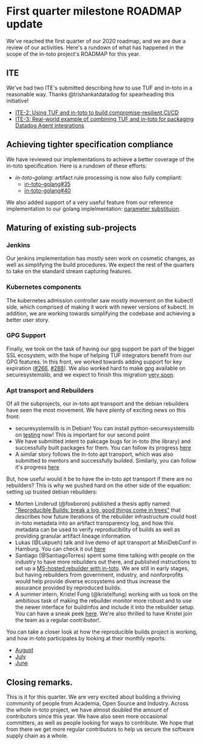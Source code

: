 # First quarter milestone ROADMAP update

We've reached the first quarter of our 2020 roadmap, and we are due a review of
our activities. Here's a rundown of what has happened in the scope of the
in-toto project's ROADMAP for this year.

## ITE

We've had two ITE's submitted describing how to use TUF and in-toto in a
reasonable way. Thanks @trishankatdatadog for spearheading this initiative!

- [ITE-2: Using TUF and in-toto to build compromise-resilient CI/CD](https://github.com/in-toto/ITE/pull/4)
- [ITE-3: Real-world example of combining TUF and in-toto for packaging Datadog Agent integrations](
https://github.com/in-toto/ITE/pull/5)


## Achieving tighter specification compliance

We have reviewed our implementations to achieve a better coverage of the
in-toto specification. Here is a rundown of these efforts:

- *in-toto-golang*: artifact rule processing is now also fully compliant:
    - [in-toto-golang#35](https://github.com/in-toto/in-toto-golang/pull/35)
    - [in-toto-golang#40](https://github.com/in-toto/in-toto-golang/pull/40)

We also added support of a very useful feature from our reference
implementation to our golang implelmentation: [parameter
substituion](https://github.com/in-toto/in-toto-golang/pull/38/files).


## Maturing of existing sub-projects

### Jenkins

Our jenkins implementation has mostly seen work on cosmetic changes, as well as
simplifying the build procedures. We expect the rest of the quarters to take on
the standard stream capturing features.

### Kubernetes components

The kubernetes admission controller saw mostly movement on the kubectl side,
which comprised of making it work with newer versions of kubectl. In addition,
we are working towards simplifying the codebase and achieving a better user
story.

### GPG Support

Finally, we took on the task of having our gpg support be part of the bigger
SSL ecosystem, with the hope of helping TUF integrators benefit from our GPG
features. In this front, we worked towards adding support for key expiration
([#266](https://github.com/in-toto/in-toto/pull/266),
[#288](https://github.com/in-toto/in-toto/pull/288)). We also worked hard to
make gpg available on securesystemslib, and we expect to finish this migration
[very soon](https://github.com/secure-systems-lab/securesystemslib/pull/174).

### Apt transport and Rebuilders

Of all the subprojects, our in-toto apt transport and the debian rebuilders
have seen the most movement. We have plenty of exciting news on this front:

- securesystemslib is in Debian! You can install python-securesystemslib on
  [testing](https://tracker.debian.org/pkg/python-securesystemslib) now! This
  is important for our second point
- We have submitted intent to pakcage bugs for in-toto (the library) and
  successfully built packages for them. You can follow its progress
  [here](https://bugs.debian.org/cgi-bin/bugreport.cgi?bug=934142)
- A similar story follows the in-toto apt transport, which was also submitted
  to mentors and successfully builded. Similarly, you can follow it's progress
  [here](https://bugs.debian.org/cgi-bin/bugreport.cgi?bug=934143)

But, how useful would it be to have the in-toto apt transport if there are no
rebuilders? This is why we pushed hard on the other side of the equation:
setting up trusted debian rebuilders:

- Morten Linderud (@foxboron) published a thesis aptly named: ["Reproducible Builds: break
  a log, good things come in
  trees"](http://bora.uib.no/bitstream/handle/1956/20411/Morten-Linderud-masteroppgave-Finale2.pdf?sequence=1&isAllowed=y)
  that describes how future iterations of the rebuilder infrastructure could
  host in-toto metadata into an artifact transparency log, and how this
  metadata can be used to verify reproducibility of builds as well as providing
  granular artifact lineage information.
- Lukas (@Lukpueh) talk and live demo of apt transport at MiniDebConf in
  Hamburg. You can check it out
  [here](https://www.youtube.com/watch?v=hbHa4OFv7Qo)
- Santiago (@SantiagoTorres) spent some time talking with people on the
  industry to have more rebuilders out there, and published instructions to set
  up a [MS-hosted rebuilder with
  in-toto](https://lists.reproducible-builds.org/pipermail/rb-general/2019-August/001640.html).
  We are still in early stages, but having rebuilders from government,
  industry, and nonforprofits would help provide diverse ecosystems and thus
  increase the assurance provided by reproduced builds.
- A summer intern, Kristel Fung (@kristelfung) working with us took on the
  ambitious task of making the rebuilder monitor more robust and to use the
  newer interface for buildinfos and include it into the rebuilder setup. You
  can have a sneak peek
  [here](https://github.com/kristelfung/debian-intoto-rebuilder). We're also
  thrilled to have Kristel join the team as a regular contributor!.

You can take a closer look at how the reproducible builds project is working,
and how in-toto participates by looking at their monthly reports:

- [August](https://reproducible-builds.org/reports/2019-08/)
- [July](https://reproducible-builds.org/reports/2019-07/)
- [June](https://reproducible-builds.org/reports/2019-06/)

## Closing remarks.

This is it for this quarter. We are very excited about building a thriving
community of people from Academia, Open Source and Industry. Across the whole
in-toto project, we have almost doubled the amount of contributors since this
year. We have also seen more occasional committers, as well as people looking
for ways to contribute. We hope that from there we get more regular
contributors to help us secure the software supply chain as a whole.
